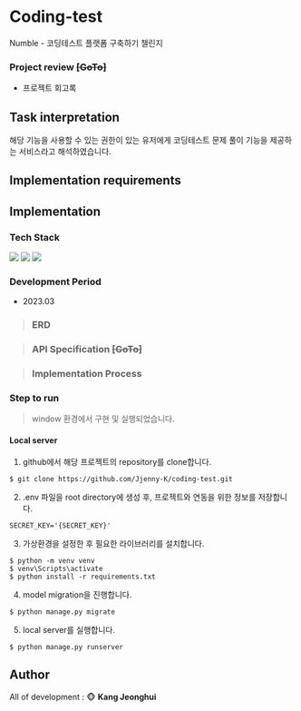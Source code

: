 # Coding-test
Numble - 코딩테스트 플랫폼 구축하기 챌린지


### Project review ~~[GoTo]~~
- 프로젝트 회고록

## Task interpretation
해당 기능을 사용할 수 있는 권한이 있는 유저에게 코딩테스트 문제 풀이 기능을 제공하는 서비스라고 해석하였습니다.

## Implementation requirements

## Implementation

### Tech Stack
<img src="https://img.shields.io/badge/Python-3776AB?style=flat-square&logo=Python&logoColor=white"/> <img src="https://img.shields.io/badge/Django-092E20?style=flat-square&logo=Django&logoColor=white"/> <img src="https://img.shields.io/badge/PyCharm-000000?style=flat-square&logo=PyCharm&logoColor=white"/>

### Development Period
* 2023.03

> ### ERD

> ### API Specification ~~[GoTo]~~

> ### Implementation Process

### Step to run
> window 환경에서 구현 및 실행되었습니다.

#### Local server
1. github에서 해당 프로젝트의 repository를 clone합니다.
```shell
$ git clone https://github.com/Jjenny-K/coding-test.git
```

2. .env 파일을 root directory에 생성 후, 프로젝트와 연동을 위한 정보를 저장합니다.
```
SECRET_KEY='{SECRET_KEY}'
```

3. 가상환경을 설정한 후 필요한 라이브러리를 설치합니다.
```shell
$ python -m venv venv
$ venv\Scripts\activate
$ python install -r requirements.txt
```

4. model migration을 진행합니다.
```shell
$ python manage.py migrate
```

5. local server를 실행합니다.
```shell
$ python manage.py runserver
```

## Author
All of development : :monkey_face: **Kang Jeonghui**
